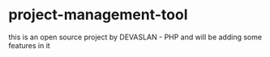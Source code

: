 # project-management-tool
this is an open source project by DEVASLAN - PHP and will be adding some features in it